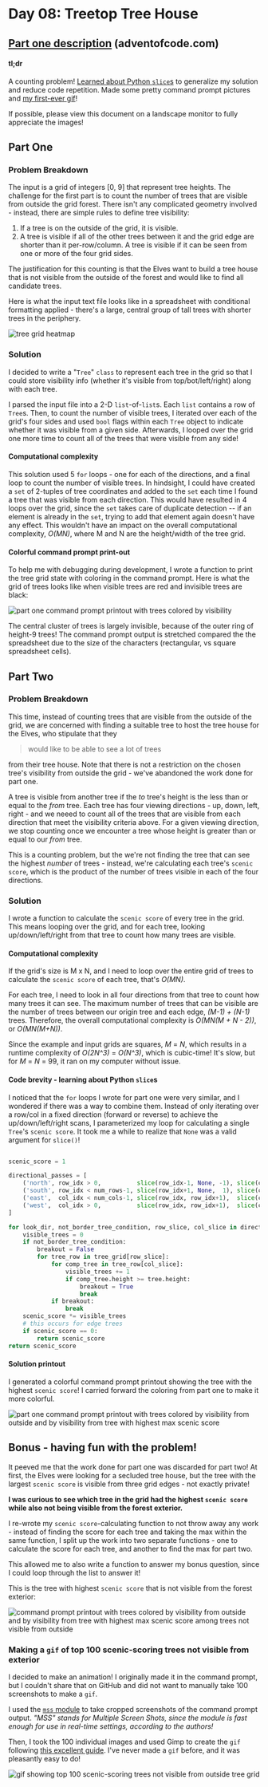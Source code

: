 # Day 08: Treetop Tree House

## [Part one description](https://adventofcode.com/2022/day/8) (adventofcode.com)

#### tl;dr

A counting problem!  [Learned about Python `slice`s](#code-brevity---learning-about-python-slices) to generalize my solution and reduce code repetition. Made some pretty command prompt pictures and [my first-ever gif](#making-a-gif-of-top-100-scenic-scoring-trees-not-visible-from-exterior)!

If possible, please view this document on a landscape monitor to fully appreciate the images!


## Part One

### Problem Breakdown

The input is a grid of integers [0, 9] that represent tree heights.  The challenge for the first part is to count the number of trees that are visible from outside the grid forest.  There isn't any complicated geometry involved - instead, there are simple rules to define tree visibility:
1. If a tree is on the outside of the grid, it is visible.
2. A tree is visible if all of the other trees between it and the grid edge are shorter than it per-row/column.  A tree is visible if it can be seen from one or more of the four grid sides.

The justification for this counting is that the Elves want to build a tree house that is not visible from the outside of the forest and would like to find all candidate trees.

Here is what the input text file looks like in a spreadsheet with conditional formatting applied - there's a large, central group of tall trees with shorter trees in the periphery.

![tree grid heatmap](../media/day08/tree_heights.png)


### Solution

I decided to write a "`Tree`" `class` to represent each tree in the grid so that I could store visibility info (whether it's visible from top/bot/left/right) along with each tree.

I parsed the input file into a 2-D `list`-of-`list`s.  Each `list` contains a row of `Tree`s.  Then, to count the number of visible trees, I iterated over each of the grid's four sides and used `bool` flags within each `Tree` object to indicate whether it was visible from a given side.  Afterwards, I looped over the grid one more time to count all of the trees that were visible from any side!

#### Computational complexity

This solution used 5 `for` loops - one for each of the directions, and a final loop to count the number of visible trees. In hindsight, I could have created a `set` of 2-tuples of tree coordinates and added to the `set` each time I found a tree that was visible from each direction.  This would have resulted in 4 loops over the grid, since the `set` takes care of duplicate detection -- if an element is already in the `set`, trying to add that element again doesn't have any effect.  This wouldn't have an impact on the overall computational complexity, *O(MN)*, where M and N are the height/width of the tree grid.

#### Colorful command prompt print-out

To help me with debugging during development, I wrote a function to print the tree grid state with coloring in the command prompt.  Here is what the grid of trees looks like when visible trees are red and invisible trees are black:

![part one command prompt printout with trees colored by visibility](../media/day08/partone_visibility.png)

The central cluster of trees is largely invisible, because of the outer ring of height-9 trees!  The command prompt output is stretched compared the the spreadsheet due to the size of the characters (rectangular, vs square spreadsheet cells).



## Part Two

### Problem Breakdown

This time, instead of counting trees that are visible from the outside of the grid, we are concerned with finding a suitable tree to host the tree house for the Elves, who stipulate that they
> would like to be able to see a lot of trees

from their tree house.  Note that there is not a restriction on the chosen tree's visibility from outside the grid - we've abandoned the work done for part one.

A tree is visible from another tree if the *to* tree's height is the less than or equal to the *from* tree.  Each tree has four viewing directions - up, down, left, right - and we neeed to count all of the trees that are visible from each direction that meet the visibility criteria above.  For a given viewing direction, we stop counting once we encounter a tree whose height is greater than or equal to our *from* tree.

This is a counting problem, but the we're not finding the tree that can see the highest *number* of trees - instead, we're calculating each tree's `scenic score`, which is the product of the number of trees visible in each of the four directions.


### Solution

I wrote a function to calculate the `scenic score` of every tree in the grid.  This means looping over the grid, and for each tree, looking up/down/left/right from that tree to count how many trees are visible.

#### Computational complexity

If the grid's size is M x N, and I need to loop over the entire grid of trees to calculate the `scenic score` of each tree, that's *O(MN)*.

For each tree, I need to look in all four directions from that tree to count how many trees it can see.  The maximum number of trees that can be visible are the number of trees between our origin tree and each edge, *(M-1) + (N-1)* trees.  Therefore, the overall computational complexity is *O(MN(M + N - 2))*, or *O(MN(M+N))*.

Since the example and input grids are squares, *M* = *N*, which results in a runtime complexity of *O(2N^3)* = *O(N^3)*, which is cubic-time!  It's slow, but for *M* = *N* = 99, it ran on my computer without issue.

#### Code brevity - learning about Python `slice`s

I noticed that the `for` loops I wrote for part one were very similar, and I wondered if there was a way to combine them.  Instead of only iterating over a row/col in a fixed direction (forward or reverse) to achieve the up/down/left/right scans, I parameterized my loop for calculating a single `Tree`'s `scenic score`.  It took me a while to realize that `None` was a valid argument for `slice()`!

```python

scenic_score = 1

directional_passes = [
    ('north', row_idx > 0,          slice(row_idx-1, None, -1), slice(col_idx, col_idx+1)),
    ('south', row_idx < num_rows-1, slice(row_idx+1, None,  1), slice(col_idx, col_idx+1)),
    ('east',  col_idx < num_cols-1, slice(row_idx, row_idx+1),  slice(col_idx+1, None,  1)),
    ('west',  col_idx > 0,          slice(row_idx, row_idx+1),  slice(col_idx-1, None, -1))
]

for look_dir, not_border_tree_condition, row_slice, col_slice in directional_passes:
    visible_trees = 0
    if not_border_tree_condition:
        breakout = False
        for tree_row in tree_grid[row_slice]:
            for comp_tree in tree_row[col_slice]:
                visible_trees += 1
                if comp_tree.height >= tree.height:
                    breakout = True
                    break
            if breakout:
                break
    scenic_score *= visible_trees
    # this occurs for edge trees
    if scenic_score == 0:
        return scenic_score
return scenic_score
```

#### Solution printout

I generated a colorful command prompt printout showing the tree with the highest `scenic score`!  I carried forward the coloring from part one to make it more colorful.

![part one command prompt printout with trees colored by visibility from outside and by visibility from tree with highest max scenic score](../media/day08/parttwo_bestview.png)



## Bonus - having fun with the problem!

It peeved me that the work done for part one was discarded for part two!  At first, the Elves were looking for a secluded tree house, but the tree with the largest `scenic score` is visible from three grid edges - not exactly private!

**I was curious to see which tree in the grid had the highest `scenic score` while also not being visible from the forest exterior.**

I re-wrote my `scenic score`-calculating function to not throw away any work - instead of finding the score for each tree and taking the max within the same function, I split up the work into two separate functions - one to calculate the score for each tree, and another to find the max for part two.

This allowed me to also write a function to answer my bonus question, since I could loop through the list to answer it!

This is the tree with highest `scenic score` that is not visible from the forest exterior:

![command prompt printout with trees colored by visibility from outside and by visibility from tree with highest max scenic score among trees not visible from outside](../media/day08/bonus_invisible_bestview.png)

### Making a `gif` of top 100 scenic-scoring trees not visible from exterior

I decided to make an animation!  I originally made it in the command prompt, but I couldn't share that on GitHub and did not want to manually take 100 screenshots to make a `gif`.

I used the [`mss` module](https://python-mss.readthedocs.io/) to take cropped screenshots of the command prompt output. *"MSS" stands for Multiple Screen Shots, since the module is fast enough for use in real-time settings, according to the authors!*

Then, I took the 100 individual images and used Gimp to create the `gif` following [this excellent guide](https://neondigitalarts.com/how-to-make-a-gif-using-gimp-software/).  I've never made a `gif` before, and it was pleasantly easy to do!

![gif showing top 100 scenic-scoring trees not visible from outside tree grid](../media/day08/bonus_invisible_100_best_views.gif)